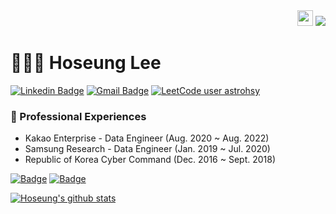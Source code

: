 <div align="right">
<img src="https://github.com/dl0312/dl0312/blob/master/hi.gif?raw=true" width="25px">
<img src="https://hits.seeyoufarm.com/api/count/incr/badge.svg?url=https%3A%2F%2Fgithub.com%2Fastrohsy&count_bg=%23431732&title_bg=%23555555&icon=&icon_color=%23E7E7E7&title=hits&edge_flat=true"/>
</div>

# 👨🏻‍💻 Hoseung Lee
<!-- [![Hits](https://hits.seeyoufarm.com/api/count/incr/badge.svg?url=https%3A%2F%2Fgithub.com%2Fsgc109%2Fhit-counter&count_bg=%2379C83D&title_bg=%23555555&icon=&icon_color=%23E7E7E7&title=hits&edge_flat=false)](https://hits.seeyoufarm.com) -->

[![Linkedin Badge](https://img.shields.io/badge/-LinkedIn-blue?style=flat-square&logo=Linkedin&logoColor=white&link=https://www.linkedin.com/in/hoseunglee/)](https://www.linkedin.com/in/hoseunglee/)
[![Gmail Badge](https://img.shields.io/badge/Gmail-d14836?style=flat-square&logo=Gmail&logoColor=white&link=mailto:hoseunglee@gmail.com)](mailto:astrohsy@gmail.com)
[![LeetCode user astrohsy](https://img.shields.io/badge/dynamic/json?style=flat-square&labelColor=black&color=%23ffa116&label=Solved&query=solvedOverTotal&url=https%3A%2F%2Fleetcode-badge.vercel.app%2Fapi%2Fusers%2Fcoffee_drinking_hiker&logo=leetcode&logoColor=yellow)](https://leetcode.com/coffee_drinking_hiker/)
<!--
**astrohsy/astrohsy** is a ✨ _special_ ✨ repository because its `README.md` (this file) appears on your GitHub profile.

Here are some ideas to get you started:

- 🔭 I’m currently working on ...
- 🌱 I’m currently learning ...
- 👯 I’m looking to collaborate on ...
- 🤔 I’m looking for help with ...
- 💬 Ask me about ...
- 📫 How to reach me: ...
- 😄 Pronouns: ...
- ⚡ Fun fact: ...
-->

### 🔭 Professional Experiences
* Kakao Enterprise - Data Engineer (Aug. 2020 ~ Aug. 2022)
* Samsung Research - Data Engineer (Jan. 2019 ~ Jul. 2020)
* Republic of Korea Cyber Command (Dec. 2016 ~ Sept. 2018)



[![Badge](https://widget.realdeveloper.pro/api/badge?title=Languages&badges=Python,Node.js,Scala,Kotlin,Java)](https://github.com/astrohsy)
[![Badge](https://widget.realdeveloper.pro/api/badge?title=Database%20and%20DevOps&badges=MySQL,PostgreSQL,MongoDB,Druid,ClickHouse,BigQuery,Docker,k8s)](https://github.com/astrohsy)

[![Hoseung's github stats](https://github-readme-stats.vercel.app/api?username=astrohsy)](https://github.com/astrohsy/github-readme-stats)
